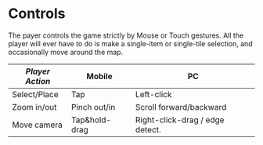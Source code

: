# Controls

The payer controls the game strictly by Mouse or Touch gestures. All the player will ever have to do is make a single-item or single-tile selection, and occasionally move around the map.

| *Player Action* | Mobile | PC |
| -- | -- | -- |
| Select/Place | Tap | Left-click |
| Zoom in/out | Pinch out/in | Scroll forward/backward |
| Move camera | Tap&hold-drag | Right-click-drag / edge detect. |















